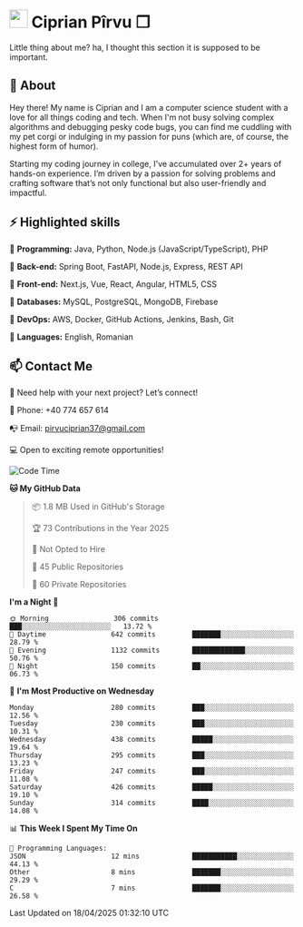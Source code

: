# <img height="32px" src="https://user-images.githubusercontent.com/74038190/216122041-518ac897-8d92-4c6b-9b3f-ca01dcaf38ee.png"> Ciprian Pîrvu ❐ </h1>

Little thing about me? ha, I thought this section it is supposed to be important.

## 🧐 About

Hey there! My name is Ciprian and I am a computer science student with a love for all things coding and tech. When I'm not busy solving complex algorithms and debugging pesky code bugs, you can find me cuddling with my pet corgi or indulging in my passion for puns (which are, of course, the highest form of humor).

Starting my coding journey in college, I've accumulated over 2+ years of hands-on experience. I’m driven by a passion for solving problems and crafting software that’s not only functional but also user-friendly and impactful.


## ⚡ Highlighted skills

🎯 **Programming:** Java, Python, Node.js (JavaScript/TypeScript), PHP

🎯 **Back-end:** Spring Boot, FastAPI, Node.js, Express, REST API

🎯 **Front-end:** Next.js, Vue, React, Angular, HTML5, CSS

🎯 **Databases:** MySQL, PostgreSQL, MongoDB, Firebase

🎯 **DevOps:** AWS, Docker, GitHub Actions, Jenkins, Bash, Git

🎯 **Languages:** English, Romanian



## 📫 Contact Me

🤝 Need help with your next project? Let’s connect!

📱 Phone: +40 774 657 614

📭 Email: pirvuciprian37@gmail.com


💻 Open to exciting remote opportunities!

<!--START_SECTION:waka-->
![Code Time](http://img.shields.io/badge/Code%20Time-2%2C292%20hrs%205%20mins-blue)

**🐱 My GitHub Data** 

> 📦 1.8 MB Used in GitHub's Storage 
 > 
> 🏆 73 Contributions in the Year 2025
 > 
> 🚫 Not Opted to Hire
 > 
> 📜 45 Public Repositories 
 > 
> 🔑 60 Private Repositories 
 > 
**I'm a Night 🦉** 

```text
🌞 Morning                306 commits         ███░░░░░░░░░░░░░░░░░░░░░░   13.72 % 
🌆 Daytime                642 commits         ███████░░░░░░░░░░░░░░░░░░   28.79 % 
🌃 Evening                1132 commits        █████████████░░░░░░░░░░░░   50.76 % 
🌙 Night                  150 commits         ██░░░░░░░░░░░░░░░░░░░░░░░   06.73 % 
```
📅 **I'm Most Productive on Wednesday** 

```text
Monday                   280 commits         ███░░░░░░░░░░░░░░░░░░░░░░   12.56 % 
Tuesday                  230 commits         ███░░░░░░░░░░░░░░░░░░░░░░   10.31 % 
Wednesday                438 commits         █████░░░░░░░░░░░░░░░░░░░░   19.64 % 
Thursday                 295 commits         ███░░░░░░░░░░░░░░░░░░░░░░   13.23 % 
Friday                   247 commits         ███░░░░░░░░░░░░░░░░░░░░░░   11.08 % 
Saturday                 426 commits         █████░░░░░░░░░░░░░░░░░░░░   19.10 % 
Sunday                   314 commits         ████░░░░░░░░░░░░░░░░░░░░░   14.08 % 
```


📊 **This Week I Spent My Time On** 

```text
💬 Programming Languages: 
JSON                     12 mins             ███████████░░░░░░░░░░░░░░   44.13 % 
Other                    8 mins              ███████░░░░░░░░░░░░░░░░░░   29.29 % 
C                        7 mins              ███████░░░░░░░░░░░░░░░░░░   26.58 % 
```


 Last Updated on 18/04/2025 01:32:10 UTC
<!--END_SECTION:waka-->
